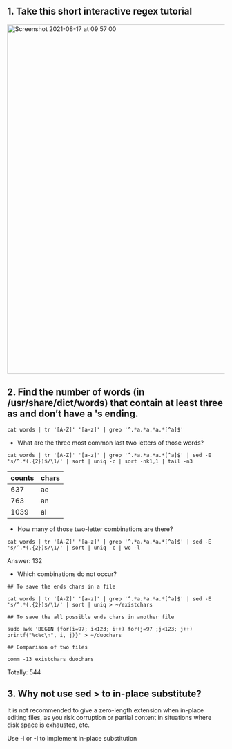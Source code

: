 ## 1. Take this short interactive regex tutorial

<img width="809" alt="Screenshot 2021-08-17 at 09 57 00" src="https://user-images.githubusercontent.com/14807898/129691778-8ef44548-110f-452c-8099-b9736c896c9d.png">

## 2. Find the number of words (in /usr/share/dict/words) that contain at least three as and don’t have a 's ending.

```shell
cat words | tr '[A-Z]' '[a-z]' | grep '^.*a.*a.*a.*[^a]$'
```

- What are the three most common last two letters of those words?

```shell
cat words | tr '[A-Z]' '[a-z]' | grep '^.*a.*a.*a.*[^a]$' | sed -E 's/^.*(.{2})$/\1/' | sort | uniq -c | sort -nk1,1 | tail -n3
```

|counts | chars|
|-------|------|
| 637   | ae   |
| 763   | an   |
|1039   | al   |

- How many of those two-letter combinations are there?

```shell
cat words | tr '[A-Z]' '[a-z]' | grep '^.*a.*a.*a.*[^a]$' | sed -E 's/^.*(.{2})$/\1/' | sort | uniq -c | wc -l
```

Answer: 132

- Which combinations do not occur?

```shell
## To save the ends chars in a file

cat words | tr '[A-Z]' '[a-z]' | grep '^.*a.*a.*a.*[^a]$' | sed -E 's/^.*(.{2})$/\1/' | sort | uniq > ~/existchars

## To save the all possible ends chars in another file

sudo awk 'BEGIN {for(i=97; i<123; i++) for(j=97 ;j<123; j++) printf("%c%c\n", i, j)}' > ~/duochars

## Comparison of two files

comm -13 existchars duochars
```

Totally: 544

## 3. Why not use sed > to in-place substitute?

It is not recommended to give a zero-length extension when in-place editing files, as you risk corruption or partial content in situations where disk space is exhausted, etc.

Use -i or -I to implement in-place substitution
